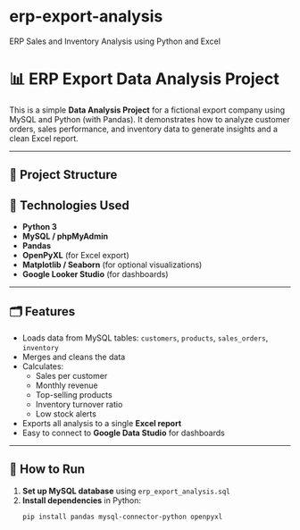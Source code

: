 # erp-export-analysis
ERP Sales and Inventory Analysis using Python and Excel

# 📊 ERP Export Data Analysis Project

This is a simple **Data Analysis Project** for a fictional export company using MySQL and Python (with Pandas). It demonstrates how to analyze customer orders, sales performance, and inventory data to generate insights and a clean Excel report.

---

## 📁 Project Structure

## 🧰 Technologies Used

- **Python 3**
- **MySQL / phpMyAdmin**
- **Pandas**
- **OpenPyXL** (for Excel export)
- **Matplotlib / Seaborn** (for optional visualizations)
- **Google Looker Studio** (for dashboards)

---

## 🗂️ Features

- Loads data from MySQL tables: `customers`, `products`, `sales_orders`, `inventory`
- Merges and cleans the data
- Calculates:
  - Sales per customer
  - Monthly revenue
  - Top-selling products
  - Inventory turnover ratio
  - Low stock alerts
- Exports all analysis to a single **Excel report**
- Easy to connect to **Google Data Studio** for dashboards

---

## 🚀 How to Run

1. **Set up MySQL database** using `erp_export_analysis.sql`
2. **Install dependencies** in Python:
   ```bash
   pip install pandas mysql-connector-python openpyxl


   
